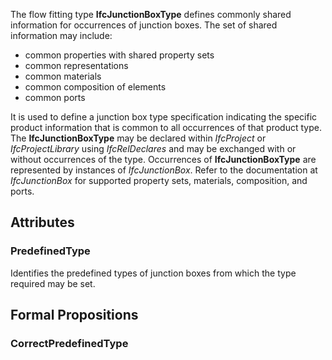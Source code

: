 The flow fitting type **IfcJunctionBoxType** defines commonly shared information for occurrences of junction boxes. The set of shared information may include:

* common properties with shared property sets
* common representations
* common materials
* common composition of elements
* common ports


<!-- end of short definition -->

It is used to define a junction box type specification indicating the specific product information that is common to all occurrences of that product type. The **IfcJunctionBoxType** may be declared within _IfcProject_ or _IfcProjectLibrary_ using _IfcRelDeclares_ and may be exchanged with or without occurrences of the type. Occurrences of **IfcJunctionBoxType** are represented by instances of _IfcJunctionBox_. Refer to the documentation at _IfcJunctionBox_ for supported property sets, materials, composition, and ports.

## Attributes

### PredefinedType
Identifies the predefined types of junction boxes from which the type required may be set.

## Formal Propositions

### CorrectPredefinedType

